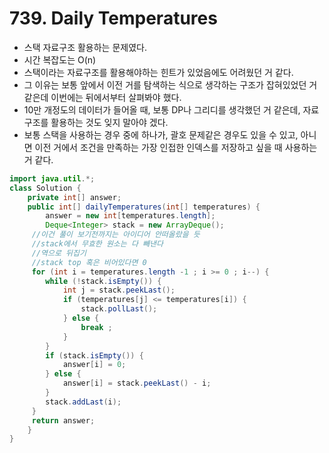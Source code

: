 # 739. Daily Temperatures
* 스택 자료구조 활용하는 문제였다.
* 시간 복잡도는 O(n)
* 스택이라는 자료구조를 활용해야하는 힌트가 있었음에도 어려웠던 거 같다.
* 그 이유는 보통 앞에서 이전 거를 탐색하는 식으로 생각하는 구조가 잡혀있었던 거 같은데 이번에는 뒤에서부터 살펴봐야 했다.
* 10만 개정도의 데이터가 들어올 때, 보통 DP나 그리디를 생각했던 거 같은데, 자료구조를 활용하는 것도 잊지 말아야 겠다.
* 보통 스택을 사용하는 경우 중에 하나가, 괄호 문제같은 경우도 있을 수 있고, 아니면 이전 거에서 조건을 만족하는 가장 인접한 인덱스를 저장하고 싶을 때 사용하는 거 같다.
```java
import java.util.*;
class Solution {
    private int[] answer;
    public int[] dailyTemperatures(int[] temperatures) {
        answer = new int[temperatures.length];
        Deque<Integer> stack = new ArrayDeque();
     //이건 풀이 보기전까지는 아이디어 안떠올랐을 듯
     //stack에서 무효한 원소는 다 빼낸다
     //역으로 뒤집기
     //stack top 혹은 비어있다면 0
     for (int i = temperatures.length -1 ; i >= 0 ; i--) {
        while (!stack.isEmpty()) {
            int j = stack.peekLast();
            if (temperatures[j] <= temperatures[i]) {
                stack.pollLast();
            } else {
                break ;
            }
        }
        if (stack.isEmpty()) {
            answer[i] = 0;
        } else {
            answer[i] = stack.peekLast() - i;
        }
        stack.addLast(i);
     }
     return answer;
    }
}
```

